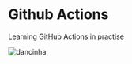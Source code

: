 # Github Actions

Learning GitHub Actions in practise

![dancinha](https://i.pinimg.com/originals/f4/97/d5/f497d55088aba26d78c26958a636b97a.gif)